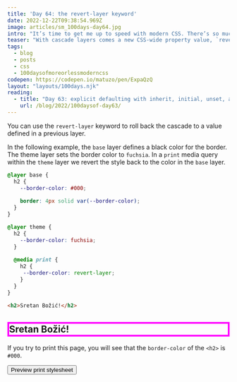 ```yaml
---
title: 'Day 64: the revert-layer keyword'
date: 2022-12-22T09:38:54.969Z
image: articles/sm_100days-day64.jpg
intro: "It’s time to get me up to speed with modern CSS. There’s so much new in CSS that I know too little about. To change that I’ve started [#100DaysOfMoreOrLessModernCSS](/blog/2022/100-days-of-more-or-less-modern-css/). Why more or less modern CSS? Because some topics will be about cutting-edge features, while other stuff has been around for quite a while already, but I just have little to no experience with it."
teaser: "With cascade layers comes a new CSS-wide property value, `revert-layer`."
tags:
  - blog
  - posts
  - css
  - 100daysofmoreorlessmoderncss
codepen: https://codepen.io/matuzo/pen/ExpaQzQ
layout: "layouts/100days.njk"
reading:
  - title: "Day 63: explicit defaulting with inherit, initial, unset, and revert"
    url: /blog/2022/100daysof-day63/
---
```

You can use the `revert-layer` keyword to roll back the cascade to a value defined in a previous layer.

In the following example, the `base` layer defines a black color for the border. The theme layer sets the border color to `fuchsia`. In a `print` media query within the `theme` layer we revert the style back to the color in the `base` layer.


<style>
  @layer base {
    [data-sample] h2 {
      --border-color: #000;
      
      border: 4px solid var(--border-color);
    }
  }

  @layer theme {
    [data-sample] h2 {
      --border-color: fuchsia;
    }
    
    @media print {
      [data-sample] h2 {
      --border-color: revert-layer;
      }
    }
  }
</style>


```css
@layer base {
  h2 {
    --border-color: #000;
    
    border: 4px solid var(--border-color);
  }
}

@layer theme {
  h2 {
    --border-color: fuchsia;
  }
  
  @media print {
    h2 {
     --border-color: revert-layer;
    }
  }
}
```

```html
<h2>Sretan Božić!</h2>
```

<div data-sample="demo">

<h2>Sretan Božić!</h2>

</div>

If you try to print this page, you will see that the `border-color` of the `<h2>` is `#000`.

<button onclick="print()">Preview print stylesheet</button>